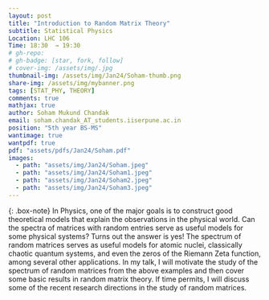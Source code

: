 ```yaml
---
layout: post
title: "Introduction to Random Matrix Theory"
subtitle: Statistical Physics
Location: LHC 106
Time: 18:30  → 19:30
# gh-repo: 
# gh-badge: [star, fork, follow]
# cover-img: /assets/img/.jpg
thumbnail-img: /assets/img/Jan24/Soham-thumb.png
share-img: /assets/img/mybanner.png
tags: [STAT_PHY, THEORY]
comments: true
mathjax: true
author: Soham Mukund Chandak
email: soham.chandak_AT_students.iiserpune.ac.in
position: "5th year BS-MS"
wantimage: true
wantpdf: true
pdf: "assets/pdfs/Jan24/Soham.pdf"
images:
  - path: "assets/img/Jan24/Soham.jpeg"
  - path: "assets/img/Jan24/Soham1.jpeg"
  - path: "assets/img/Jan24/Soham2.jpeg"
  - path: "assets/img/Jan24/Soham3.jpeg"
---
```

{: .box-note}
In Physics, one of the major goals is to construct good theoretical models that explain the observations in the physical world. Can the spectra of matrices with random entries serve as useful models for some physical systems? Turns out the answer is yes! The spectrum of random matrices serves as useful models for atomic nuclei, classically chaotic quantum systems, and even the zeros of the Riemann Zeta function, among several other applications.
In my talk, I will motivate the study of the spectrum of random matrices from the above examples and then cover some basic results in random matrix theory. If time permits, I will discuss some of the recent research directions in the study of random matrices.